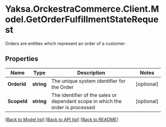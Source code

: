# Yaksa.OrckestraCommerce.Client.Model.GetOrderFulfillmentStateRequest
Orders are entities which represent an order of a customer.

## Properties

Name | Type | Description | Notes
------------ | ------------- | ------------- | -------------
**OrderId** | **string** | The unique system identifier for the Order | [optional] 
**ScopeId** | **string** | The identifier of the sales or dependant scope in which the order is processed | [optional] 

[[Back to Model list]](../README.md#documentation-for-models) [[Back to API list]](../README.md#documentation-for-api-endpoints) [[Back to README]](../README.md)

